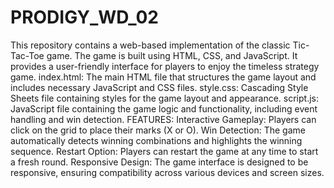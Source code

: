 # PRODIGY_WD_02
This repository contains a web-based implementation of the classic Tic-Tac-Toe game. The game is built using HTML, CSS, and JavaScript. It provides a user-friendly interface for players to enjoy the timeless strategy game. index.html: The main HTML file that structures the game layout and includes necessary JavaScript and CSS files. style.css: Cascading Style Sheets file containing styles for the game layout and appearance. script.js: JavaScript file containing the game logic and functionality, including event handling and win detection. FEATURES: Interactive Gameplay: Players can click on the grid to place their marks (X or O). Win Detection: The game automatically detects winning combinations and highlights the winning sequence. Restart Option: Players can restart the game at any time to start a fresh round. Responsive Design: The game interface is designed to be responsive, ensuring compatibility across various devices and screen sizes.

